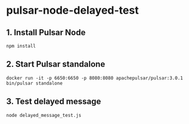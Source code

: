 # pulsar-node-delayed-test

## 1. Install Pulsar Node
```shell
npm install
```

## 2. Start  Pulsar  standalone
```shell
docker run -it -p 6650:6650 -p 8080:8080 apachepulsar/pulsar:3.0.1 bin/pulsar standalone
```


## 3. Test delayed message
```shell
node delayed_message_test.js
```